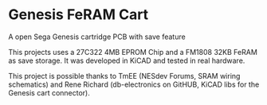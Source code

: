 # Genesis FeRAM Cart
A open Sega Genesis cartridge PCB with save feature

This projects uses a 27C322 4MB EPROM Chip and a FM1808 32KB FeRAM as save storage. It was developed in KiCAD and tested in real hardware.

This project is possible thanks to TmEE (NESdev Forums, SRAM wiring schematics) and Rene Richard (db-electronics on GitHUB, KiCAD libs for the Genesis cart connector).

